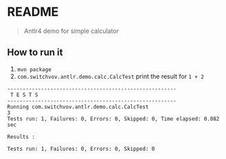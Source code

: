 # README

> Antlr4 demo for simple calculator

## How to run it

1. `mvn package`
2. `com.switchvov.antlr.demo.calc.CalcTest` print the result for `1 + 2`

```shell
-------------------------------------------------------
 T E S T S
-------------------------------------------------------
Running com.switchvov.antlr.demo.calc.CalcTest
3
Tests run: 1, Failures: 0, Errors: 0, Skipped: 0, Time elapsed: 0.082 sec

Results :

Tests run: 1, Failures: 0, Errors: 0, Skipped: 0
```